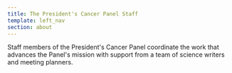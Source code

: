 ```yaml
---
title: The President's Cancer Panel Staff
template: left_nav
section: about
---
```

Staff members of the President's Cancer Panel coordinate the work that advances the Panel's mission with support from a team of science writers and meeting planners.

<ul class="staff-list">
<single-staff-list-entry
		source="Maureen-Johnson-768x768.jpg"
		alt="Maureen R. Johnson, Ph.D."
		title="Executive Secretary"></single-staff-list-entry>
<single-staff-list-entry
		source="samantha-resized_1.jpg"
		alt="Samantha L. Finstad, Ph.D."
		title="Senior Health Science Policy Advisor"></single-staff-list-entry>
<single-staff-list-entry
		source="daniela-resized_1.jpg"
		alt="Daniela Monterroza"
		title="Health Communications Fellow"></single-staff-list-entry>
</ul>
